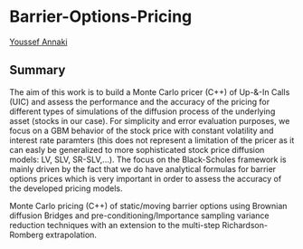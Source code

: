 # Barrier-Options-Pricing
[Youssef Annaki](https://www.linkedin.com/in/youssef-annaki-a91ab5192/)
## Summary

The aim of this work is to build a Monte Carlo pricer (C++) of Up-&-In Calls (UIC) and assess the performance and the accuracy of the pricing for different types of simulations of the diffusion process of the underlying asset (stocks in our case).
For simplicity and error evaluation purposes, we focus on a GBM behavior of the stock price with constant volatility and interest rate paramters (this does not represent a limitation of the pricer as it can easly be generalized to more sophisticated stock price diffusion models: LV, SLV, SR-SLV,...). The focus on the Black-Scholes framework is mainly driven by the fact that we do have analytical formulas for barrier options prices which is very important in order to assess the accuracy of the developed pricing models.


Monte Carlo pricing (C++) of static/moving barrier options using Brownian diffusion Bridges and pre-conditioning/Importance sampling variance reduction techniques with an extension to the multi-step Richardson-Romberg extrapolation.
